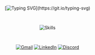 <div align="center">

<br>

[![Typing SVG](https://readme-typing-svg.herokuapp.com/?font=verdana&pause=1000&color=9CA3AF&size=40&center=true&vCenter=true&width=1000&lines=Hello!+I'm+Jefferson!;Full+Stack+Developer!)](https://git.io/typing-svg)

<br>

![Skills](https://skillicons.dev/icons?i=js,ts,react,next,nodejs,nest,prisma,git,dart,flutter,swift,postgres,cloudflare,vscode,figma,docker,,&perline=8)
<br>

<br>

[![Gmail](https://img.shields.io/badge/-Gmail-%23333?style=for-the-badge&logo=gmail&logoColor=9CA3AF)](mailto:jefferson@kips.tech)
[![LinkedIn](https://img.shields.io/badge/-LinkedIn-%23333?style=for-the-badge&logo=linkedin&logoColor=9CA3AF)](https://www.linkedin.com/in/jeffersonppessoa)
[![Discord](https://img.shields.io/badge/Discord-%23333?style=for-the-badge&logo=discord&logoColor=9CA3AF)](https://discordapp.com/channels/@me/1119920127509549107)

<br>

  <!-- <img src="https://github.com/jeffersonponte/jeffersonponte/assets/104142117/cd4e0a7c-9415-481f-99d0-093f05c98331" width="400"> -->

</div>

